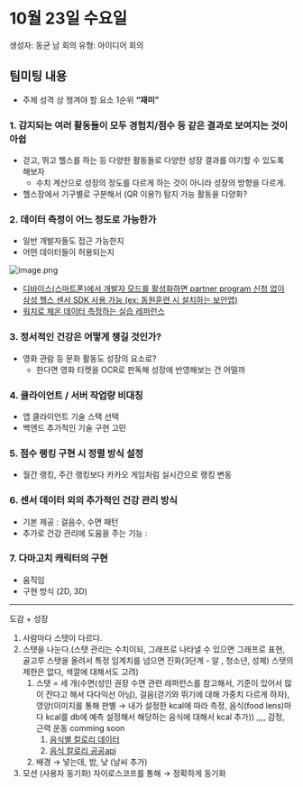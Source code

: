 # 10월 23일 수요일

생성자: 동균 남
회의 유형: 아이디어 회의

## 팀미팅 내용

- 주제 성격 상 챙겨야 할 요소 1순위 **“재미”**

### 1. 감지되는 여러 활동들이 모두 경험치/점수 등 같은 결과로 보여지는 것이 아쉽

- 걷고, 뛰고 헬스를 하는 등 다양한 활동들로 다양한 성장 결과를 야기할 수 있도록 해보자
    - 수치 계산으로 성장의 정도를 다르게 하는 것이 아니라 성장의 방향을 다르게.
- 헬스장에서 기구별로 구분해서 (QR 이용?) 탐지 가능 활동을 다양화?

### 2. 데이터 측정이 어느 정도로 가능한가

- 일반 개발자들도 접근 가능한지
- 어떤 데이터들이 허용되는지

![image.png](image.png)

- [디바이스(스마트폰)에서 개발자 모드를 활성화하면 partner program 신청 없이 삼성 헬스 센서 SDK 사용 가능 (ex: 동원훈련 시 설치하는 보안앱)](https://developer.samsung.com/health/data/process.html#Partner-App-Program)
- [워치로 체온 데이터 측정하는 실습 레퍼런스](https://developer.samsung.com/codelab/health/skin-temperature.html#)

### 3. 정서적인 건강은 어떻게 챙길 것인가?

- 영화 관람 등 문화 활동도 성장의 요소로?
    - 한다면 영화 티켓을 OCR로 판독해 성장에 반영해보는 건 어떨까

### 4. 클라이언트 / 서버 작업량 비대칭

- 앱 클라이언트 기술 스택 선택
- 백엔드 추가적인 기술 구현 고민

### 5. 점수 랭킹 구현 시 정렬 방식 설정

- 월간 랭킹, 주간 랭킹보다 카카오 게임처럼 실시간으로 랭킹 변동

### 6. 센서 데이터 외의 추가적인 건강 관리 방식

- 기본 제공 : 걸음수, 수면 패턴
- 추가로 건강 관리에 도움을 주는 기능 :

### 7. 다마고치 캐릭터의 구현

- 움직임
- 구현 방식 (2D, 3D)

---

도감 + 성장

1. 사람마다 스탯이 다르다.
2. 스탯을 나눈다.(스탯 관리는 수치이되, 그래프로 나타낼 수 있으면 그래프로 표현, 골고루 스탯을 올려서 특정 임계치를 넘으면 진화(3단계 - 알 , 청소년, 성체) 스탯의 제한은 없다, 색깔에 대해서도 고려)
    1. 스탯 = 세 개(수면(성인 권장 수면 관련 레퍼런스를 참고해서, 기준이 있어서 많이 잔다고 해서 다다익선 아님), 걸음(걷기와 뛰기에 대해 가중치 다르게 하자), 영양(이미지를 통해 판별 → 내가 설정한 kcal에 따라 측정, 음식(food lens)마다 kcal를 db에 예측 설정해서 해당하는 음식에 대해서 kcal 추가))  ,,,, 감정, 근력 운동 comming soon
        1. [음식별 칼로리 데이터](https://www.kns.or.kr/can6.0/FoodDB.asp)
        2. [음식 칼로리 공공api](https://www.data.go.kr/data/15050912/fileData.do)
    2. 배경 → 넣는데, 밤, 낮 (날씨 추가)
3. 모션 (사용자 동기화) 자이로스코프를 통해 → 정확하게 동기화